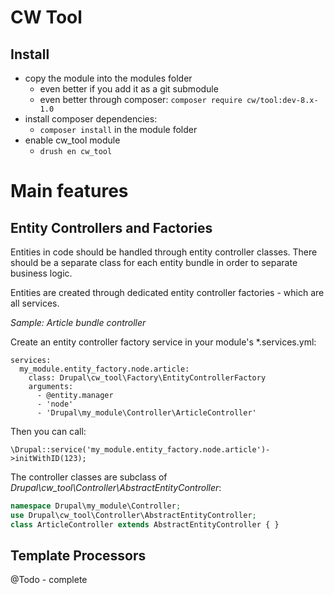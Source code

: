 CW Tool
=======


Install
-------

* copy the module into the modules folder
    * even better if you add it as a git submodule
    * even better through composer: ```composer require cw/tool:dev-8.x-1.0```
* install composer dependencies:
    * ```composer install``` in the module folder
* enable cw_tool module
    * ```drush en cw_tool```


# Main features


Entity Controllers and Factories
--------------------------------

Entities in code should be handled through entity controller classes. There should be a separate class for each entity bundle in order to separate business logic.

Entities are created through dedicated entity controller factories - which are all services.
 
*Sample: Article bundle controller*

Create an entity controller factory service in your module's \*.services.yml:

```YML
services:
  my_module.entity_factory.node.article:
    class: Drupal\cw_tool\Factory\EntityControllerFactory
    arguments:
      - @entity.manager
      - 'node'
      - 'Drupal\my_module\Controller\ArticleController'
```

Then you can call: 

    \Drupal::service('my_module.entity_factory.node.article')->initWithID(123);

The controller classes are subclass of *Drupal\cw_tool\Controller\AbstractEntityController*:

```PHP
namespace Drupal\my_module\Controller;
use Drupal\cw_tool\Controller\AbstractEntityController;
class ArticleController extends AbstractEntityController { }
```


Template Processors
-------------------

@Todo - complete
